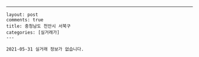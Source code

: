 ---
    layout: post
    comments: true
    title: 충청남도 천안시 서북구
    categories: [실거래가]
    ---

    2021-05-31 실거래 정보가 없습니다.

    